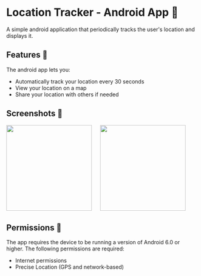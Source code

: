 # Location Tracker - Android App 🎯
A simple android application that periodically tracks the user's location and displays it.

## Features 📝
The android app lets you:
 - Automatically track your location every 30 seconds
 - View your location on a map
 - Share your location with others if needed

## Screenshots 📸
<div class="row">
<img src="https://user-images.githubusercontent.com/72456458/149090820-97d01f83-65c3-4471-8a6b-1f512eccf48f.jpg" width="225"/>
 &emsp;
<img src="https://user-images.githubusercontent.com/72456458/149090840-c74d2f03-dbf5-43c7-a6bb-08b14be16189.jpg" width="225"/>
</div>

## Permissions 📱
The app requires the device to be running a version of Android 6.0 or higher. The following permissions are required:
 - Internet permissions
 - Precise Location (GPS and network-based)
